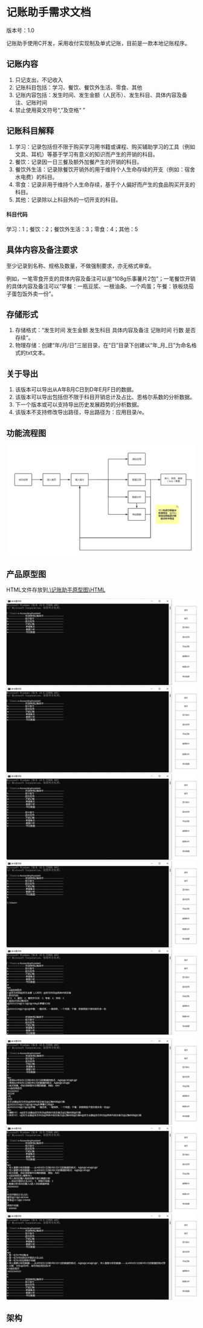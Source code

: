 # 记账助手需求文档

版本号：1.0

记账助手使用C开发，采用收付实现制及单式记账，目前是一款本地记账程序。

## 记账内容

1. 只记支出，不记收入
2. 记账科目包括：学习、餐饮、餐饮外生活、零食、其他
3. 记账内容包括：发生时间、发生金额（人民币）、发生科目、具体内容及备注、记账时间
4. 禁止使用英文符号“,”及空格“ ”

## 记账科目解释

1. 学习：记录包括但不限于购买学习用书籍或课程、购买辅助学习的工具（例如文具、耳机）等基于学习有意义的知识而产生的开销的科目。
2. 餐饮：记录因一日三餐及额外加餐产生的开销的科目。
3. 餐饮外生活：记录除餐饮开销外的用于维持个人生命存续的开支（例如：宿舍水电费）的科目。
4. 零食：记录非用于维持个人生命存续，基于个人偏好而产生的食品购买开支的科目。
5. 其他：记录除以上科目外的一切开支的科目。

#### 科目代码

学习：1；餐饮：2；餐饮外生活：3；零食：4；其他：5

## 具体内容及备注要求

至少记录到名称、规格及数量，不做强制要求，亦无格式审查。

例如，一笔零食开支的具体内容及备注可以是“108g乐事薯片2包”；一笔餐饮开销的具体内容及备注可以“早餐：一瓶豆浆、一根油条、一个鸡蛋；午餐：铁板烧茄子蛋包饭外卖一份”。

## 存储形式

1. 存储格式：“发生时间 发生金额 发生科目 具体内容及备注 记账时间 行数 是否存续”。
2. 物理存储：创建“年/月/日”三层目录，在“日”目录下创建以“年\_月\_日”为命名格式的txt文本。

## 关于导出

1. 该版本可以导出从A年B月C日到D年E月F日的数据。
2. 该版本可以导出包括但不限于科目开销总计及占比、恩格尔系数的分析数据。
2. 下一个版本或可以支持导出历史发展趋势的分析数据。
2. 该版本不支持修改导出路径，导出路径为：应用目录/e。

## 功能流程图

![记账助手功能流程图1.0](.\记账助手需求文档.assets\记账助手功能流程图1.0.png)

## 产品原型图

HTML文件存放到[.\记账助手原型图\HTML](.\记账助手原型图\HTML)

![底页](记账助手需求文档.assets/首页.png)![首页](记账助手需求文档.assets/首页-16457141808091.png)![显示指令](记账助手需求文档.assets/显示指令.png)![退出应用](记账助手需求文档.assets/退出应用.png)![开始记账](记账助手需求文档.assets/开始记账.png)![查看账本](记账助手需求文档.assets/查看账本-16457142841852.png)![数据分析](记账助手需求文档.assets/数据分析-16457142973473.png)![导出数据](记账助手需求文档.assets/导出数据.png)

##  架构

